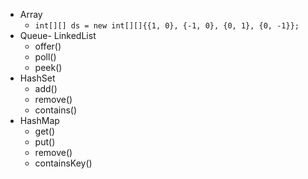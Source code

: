 - Array
  - ```int[][] ds = new int[][]{{1, 0}, {-1, 0}, {0, 1}, {0, -1}};```
- Queue- LinkedList
  - offer()
  - poll()
  - peek()  
- HashSet
  - add()
  - remove()
  - contains()  
- HashMap
  - get()
  - put()
  - remove()
  - containsKey()